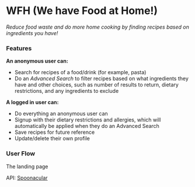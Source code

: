 # WFH (We have Food at Home!)

*Reduce food waste and do more home cooking by finding recipes based on ingredients you have!*

### Features
**An anonymous user can:**
- Search for recipes of a food/drink (for example, pasta)
- Do an *Advanced Search* to filter recipes based on what ingredients they have and other choices, such as number of results to return, dietary restrictions, and any ingredients to exclude

**A logged in user can:**
- Do everything an anonymous user can
- Signup with their dietary restrictions and allergies, which will automatically be applied when they do an Advanced Search
- Save recipes for future reference
- Update/delete their own profile

### User Flow
The landing page 


API: [Spoonacular](https://spoonacular.com/food-api/docs)